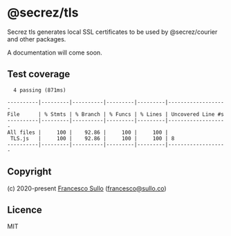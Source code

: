 # @secrez/tls

Secrez tls generates local SSL certificates to be used by @secrez/courier and other packages.

A documentation will come soon.


## Test coverage

```
  4 passing (871ms)

----------|---------|----------|---------|---------|-------------------
File      | % Stmts | % Branch | % Funcs | % Lines | Uncovered Line #s 
----------|---------|----------|---------|---------|-------------------
All files |     100 |    92.86 |     100 |     100 |                   
 TLS.js   |     100 |    92.86 |     100 |     100 | 8                 
----------|---------|----------|---------|---------|-------------------
```

## Copyright

(c) 2020-present [Francesco Sullo](https://francesco.sullo.co) (<francesco@sullo.co>)

## Licence

MIT
